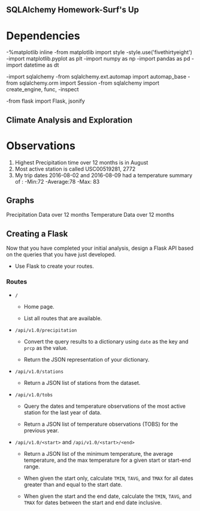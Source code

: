 ## SQLAlchemy Homework-Surf's Up

# Dependencies
-%matplotlib inline
-from matplotlib import style
-style.use('fivethirtyeight')
-import matplotlib.pyplot as plt
-import numpy as np
-import pandas as pd
-import datetime as dt

-import sqlalchemy
-from sqlalchemy.ext.automap import automap_base
-from sqlalchemy.orm import Session
-from sqlalchemy import create_engine, func, -inspect

-from flask import Flask, jsonify

## Climate Analysis and Exploration

# Observations

1. Highest Precipitation time over 12 months is in August
2. Most active station is called USC00519281, 2772
3. My trip dates 2016-08-02 and 2016-08-09 had a temperature summary of :
-Min:72
-Average:78
-Max: 83

## Graphs
Precipitation Data over 12 months
Temperature Data over 12 months

## Creating a Flask
Now that you have completed your initial analysis, design a Flask API based on the queries that you have just developed.

* Use Flask to create your routes.

### Routes

* `/`

  * Home page.

  * List all routes that are available.

* `/api/v1.0/precipitation`

  * Convert the query results to a dictionary using `date` as the key and `prcp` as the value.

  * Return the JSON representation of your dictionary.

* `/api/v1.0/stations`

  * Return a JSON list of stations from the dataset.

* `/api/v1.0/tobs`
  * Query the dates and temperature observations of the most active station for the last year of data.
  
  * Return a JSON list of temperature observations (TOBS) for the previous year.

* `/api/v1.0/<start>` and `/api/v1.0/<start>/<end>`

  * Return a JSON list of the minimum temperature, the average temperature, and the max temperature for a given start or start-end range.

  * When given the start only, calculate `TMIN`, `TAVG`, and `TMAX` for all dates greater than and equal to the start date.

  * When given the start and the end date, calculate the `TMIN`, `TAVG`, and `TMAX` for dates between the start and end date inclusive.